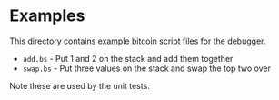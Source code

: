 # Examples

This directory contains example bitcoin script files for the debugger.

* `add.bs` - Put 1 and 2 on the stack and add them together
* `swap.bs` - Put three values on the stack and swap the top two over

Note these are used by the unit tests.
